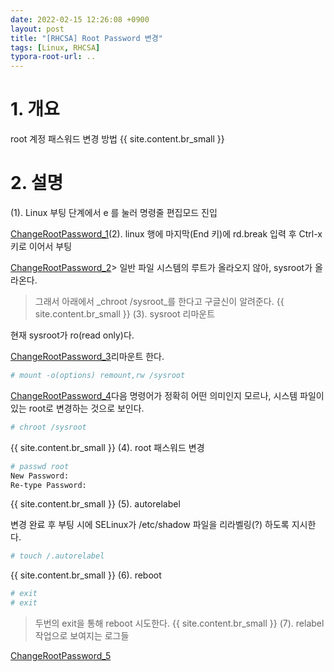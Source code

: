 ```yaml
---
date: 2022-02-15 12:26:08 +0900
layout: post
title: "[RHCSA] Root Password 변경"
tags: [Linux, RHCSA]
typora-root-url: ..
---
```



# 1. 개요

root 계정 패스워드 변경 방법
{{ site.content.br_small }}
# 2. 설명

(1). Linux 부팅 단계에서 e 를 눌러 명령줄 편집모드 진입

[ChangeRootPassword_1](/../assets_copy_1/posts/images/RHCSA/ChangeRootPassword/ChangeRootPassword_1.png)(2). linux 행에 마지막(End 키)에 rd.break 입력 후 Ctrl-x 키로 이어서 부팅

[ChangeRootPassword_2](/../assets_copy_1/posts/images/RHCSA/ChangeRootPassword/ChangeRootPassword_2.png)> 일반 파일 시스템의 루트가 올라오지 않아, sysroot가 올라온다.
>
> 그래서 아래에서 _chroot /sysroot_를 한다고 구글신이 알려준다.
{{ site.content.br_small }}
(3). sysroot 리마운트

현재 sysroot가 ro(read only)다.

[ChangeRootPassword_3](/../assets_copy_1/posts/images/RHCSA/ChangeRootPassword/ChangeRootPassword_3.png)리마운트 한다.

```bash
# mount -o(options) remount,rw /sysroot
```

[ChangeRootPassword_4](/../assets_copy_1/posts/images/RHCSA/ChangeRootPassword/ChangeRootPassword_4.png)다음 명령어가 정확히 어떤 의미인지 모르나, 시스템 파일이 있는 root로 변경하는 것으로 보인다.

```bash
# chroot /sysroot
```
{{ site.content.br_small }}
(4). root 패스워드 변경

```bash
# passwd root
New Password:
Re-type Password:
```
{{ site.content.br_small }}
(5). autorelabel

변경 완료 후 부팅 시에 SELinux가 /etc/shadow 파일을 리라벨링(?) 하도록 지시한다.

```bash
# touch /.autorelabel
```
{{ site.content.br_small }}
(6). reboot

```bash
# exit
# exit
```

> 두번의 exit을 통해 reboot 시도한다.
{{ site.content.br_small }}
(7). relabel 작업으로 보여지는 로그들

[ChangeRootPassword_5](/../assets_copy_1/posts/images/RHCSA/ChangeRootPassword/ChangeRootPassword_5.png)
